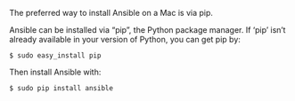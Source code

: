 The preferred way to install Ansible on a Mac is via pip.

Ansible can be installed via “pip”, the Python package manager. If ‘pip’ isn’t already available in your version of Python, you can get pip by:
```shell
$ sudo easy_install pip
```

Then install Ansible with:
```shell
$ sudo pip install ansible
```
